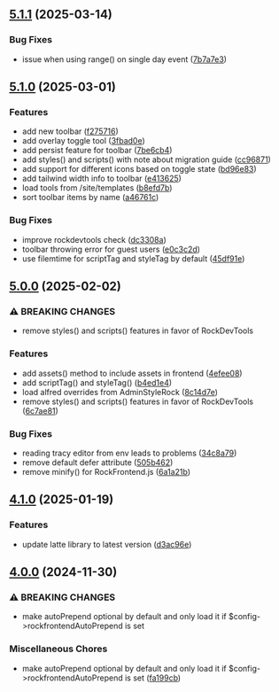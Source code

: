 ## [5.1.1](https://github.com/baumrock/RockFrontend/compare/v5.1.0...v5.1.1) (2025-03-14)


### Bug Fixes

* issue when using range() on single day event ([7b7a7e3](https://github.com/baumrock/RockFrontend/commit/7b7a7e33b3c998e8aa16dd043a3cb9ebdac00e5e))

## [5.1.0](https://github.com/baumrock/RockFrontend/compare/v5.0.0...v5.1.0) (2025-03-01)


### Features

* add new toolbar ([f275716](https://github.com/baumrock/RockFrontend/commit/f275716d53826840846300222a2d8da2b9a3f9f1))
* add overlay toggle tool ([3fbad0e](https://github.com/baumrock/RockFrontend/commit/3fbad0efbe159ab7d973f7ca471673c04614552a))
* add persist feature for toolbar ([7be6cb4](https://github.com/baumrock/RockFrontend/commit/7be6cb40ae568a0dfe6eaa306ffe991e063d6dae))
* add styles() and scripts() with note about migration guide ([cc96871](https://github.com/baumrock/RockFrontend/commit/cc96871fe0ed6859fdd380df56fb93b31169e446))
* add support for different icons based on toggle state ([bd96e83](https://github.com/baumrock/RockFrontend/commit/bd96e8343eadc21e3f90627d5434c6a1eb60e682))
* add tailwind width info to toolbar ([e413625](https://github.com/baumrock/RockFrontend/commit/e413625238c563295af1dbd765a9263d6ff4316c))
* load tools from /site/templates ([b8efd7b](https://github.com/baumrock/RockFrontend/commit/b8efd7b1150ab4a7da86c6123964c7492e035c64))
* sort toolbar items by name ([a46761c](https://github.com/baumrock/RockFrontend/commit/a46761c85cc95d9b7cecb9c860d8f14bf9c08918))


### Bug Fixes

* improve rockdevtools check ([dc3308a](https://github.com/baumrock/RockFrontend/commit/dc3308a4ceb68159f2e356a02b174fb3fdf15ce8))
* toolbar throwing error for guest users ([e0c3c2d](https://github.com/baumrock/RockFrontend/commit/e0c3c2dd011f97728917999727beb20cc014c676))
* use filemtime for scriptTag and styleTag by default ([45df91e](https://github.com/baumrock/RockFrontend/commit/45df91e806798a7566b5c8c0f8e7cdab68083dea))

## [5.0.0](https://github.com/baumrock/RockFrontend/compare/v4.1.0...v5.0.0) (2025-02-02)


### ⚠ BREAKING CHANGES

* remove styles() and scripts() features in favor of RockDevTools

### Features

* add assets() method to include assets in frontend ([4efee08](https://github.com/baumrock/RockFrontend/commit/4efee084a17ba32e745b79b9147fedd978c5db25))
* add scriptTag() and styleTag() ([b4ed1e4](https://github.com/baumrock/RockFrontend/commit/b4ed1e466d94bb19994b57033ce675080fa130da))
* load alfred overrides from AdminStyleRock ([8c14d7e](https://github.com/baumrock/RockFrontend/commit/8c14d7ee2408eaa7c60e8004c3eb7b5bc5b3e46b))
* remove styles() and scripts() features in favor of RockDevTools ([6c7ae81](https://github.com/baumrock/RockFrontend/commit/6c7ae81cc10da4c7845f9612fae66b01f05c023c))


### Bug Fixes

* reading tracy editor from env leads to problems ([34c8a79](https://github.com/baumrock/RockFrontend/commit/34c8a7900a2754cd869e567c405031b722b9f77e))
* remove default defer attribute ([505b462](https://github.com/baumrock/RockFrontend/commit/505b46267eecddd5303a1daa8cc461ab433673fd))
* remove minify() for RockFrontend.js ([6a1a21b](https://github.com/baumrock/RockFrontend/commit/6a1a21b0c8876ecf45a06240f7ffafc436976b2b))

## [4.1.0](https://github.com/baumrock/RockFrontend/compare/v4.0.0...v4.1.0) (2025-01-19)


### Features

* update latte library to latest version ([d3ac96e](https://github.com/baumrock/RockFrontend/commit/d3ac96e19f902211950715cca629d64402813648))

## [4.0.0](https://github.com/baumrock/RockFrontend/compare/v3.24.0...v4.0.0) (2024-11-30)


### ⚠ BREAKING CHANGES

* make autoPrepend optional by default and only load it if $config->rockfrontendAutoPrepend is set

### Miscellaneous Chores

* make autoPrepend optional by default and only load it if $config->rockfrontendAutoPrepend is set ([fa199cb](https://github.com/baumrock/RockFrontend/commit/fa199cb766d3cc652e4b0654473445c791b0926e))

